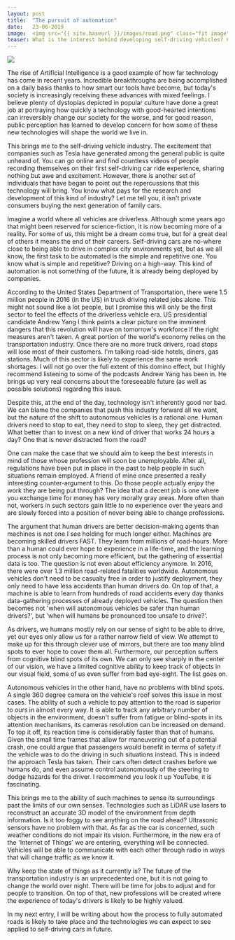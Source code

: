 ```yaml
---
layout: post
title:  "The pursuit of automation"
date:   23-06-2019
image:  <img src="{{ site.baseurl }}/images/road.png" class="fit image">
teaser: What is the interest behind developing self-driving vehicles? Can they ever be better drivers than us humans? How will a transition to autonomous traffic impact our society?
---
```

<img src="{{ site.baseurl }}/images/road.png" class="fit image">

The rise of Artificial Intelligence is a good example of how far technology has come in recent years. Incredible breakthroughs are being accomplished on a daily basis thanks to how smart our tools have become, but today's society is increasingly receiving these advances with mixed feelings. I believe plenty of dystopias depicted in popular culture have done a great job at portraying how quickly a technology with good-hearted intentions can irreversibly change our society for the worse, and for good reason, public perception has learned to develop concern for how some of these new technologies will shape the world we live in. 

This brings me to the self-driving vehicle industry. The excitement that companies such as Tesla have generated among the general public is quite unheard of. You can go online and find countless videos of people recording themselves on their first self-driving car ride experience, sharing nothing but awe and excitement. However, there is another set of individuals that have began to point out the repercussions that this technology will bring. You know what pays for the research and development of this kind of industry? Let me tell you, it isn't private consumers buying the next generation of family cars. 

Imagine a world where all vehicles are driverless. Although some years ago that might been reserved for science-fiction, it is now becoming more of a reality. For some of us, this might be a dream come true, but for a great deal of others it means the end of their careers. Self-driving cars are no-where close to being able to drive in complex city environments yet, but as we all know, the first task to be automated is the simple and repetitive one. You know what is simple and repetitive? Driving on a high-way. This kind of automation is not something of the future, it is already being deployed by companies. 

According to the United States Department of Transportation, there were 1.5 million people in 2016 (in the US) in truck driving related jobs alone. This might not sound like a lot people, but I promise this will only be the first sector to feel the effects of the driverless vehicle era. US presidential candidate Andrew Yang I think paints a clear picture on the imminent dangers that this revolution will have on tomorrow's workforce if the right measures aren't taken. A great portion of the world's economy relies on the transportation industry. Once there are no more truck drivers, road stops will lose most of their customers. I'm talking road-side hotels, diners, gas stations. Much of this sector is likely to experience the same work shortages. I will not go over the full extent of this domino effect, but I highly recommend listening to some of the podcasts Andrew Yang has been in. He brings up very real concerns about the foreseeable future (as well as possible solutions) regarding this issue.

Despite this, at the end of the day, technology isn't inherently good nor bad. We can blame the companies that push this industry forward all we want, but the nature of the shift to autonomous vehicles is a rational one. Human drivers need to stop to eat, they need to stop to sleep, they get distracted. What better than to invest on a new kind of driver that works 24 hours a day? One that is never distracted from the road? 

One can make the case that we should aim to keep the best interests in mind of those whose profession will soon be unemployable. After all, regulations have been put in place in the past to help people in such situations remain employed. A friend of mine once presented a really interesting counter-argument to this. Do those people actually enjoy the work they are being put through? The idea that a decent job is one where you exchange time for money has very morally gray areas. More often than not, workers in such sectors gain little to no experience over the years and are slowly forced into a position of never being able to change professions. 

The argument that human drivers are better decision-making agents than machines is not one I see holding for much longer either. Machines are becoming skilled drivers FAST. They learn from millions of road-hours. More than a human could ever hope to experience in a life-time, and the learning process is not only becoming more efficient, but the gathering of essential data is too. The question is not even about efficiency anymore. In 2016, there were over 1.3 million road-related fatalities worldwide. Autonomous vehicles don't need to be casualty free in order to justify deployment, they only need to have less accidents than human drivers do. On top of that, a machine is able to learn from hundreds of road accidents every day thanks data-gathering processes of already deployed vehicles. The question then becomes not 'when will autonomous vehicles be safer than human drivers?', but 'when will humans be pronounced too unsafe to drive?'.

As drivers, we humans mostly rely on our sense of sight to be able to drive, yet our eyes only allow us for a rather narrow field of view. We attempt to make up for this through clever use of mirrors, but there are too many blind spots to ever hope to cover them all. Furthermore, our perception suffers from cognitive blind spots of its own. We can only see sharply in the center of our vision, we have a limited cognitive ability to keep track of objects in our visual field, some of us even suffer from bad eye-sight. The list goes on. 

Autonomous vehicles in the other hand, have no problems with blind spots. A single 360 degree camera on the vehicle's roof solves this issue in most cases. The ability of such a vehicle to pay attention to the road is superior to ours in almost every way. It is able to track any arbitrary number of objects in the environment, doesn't suffer from fatigue or blind-spots in its attention mechanisms, its cameras resolution can be increased on demand. To top it off, its reaction time is considerably faster than that of humans. Given the small time frames that allow for maneuvering out of a potential crash, one could argue that passengers would benefit in terms of safety if the vehicle was to do the driving in such situations instead. This is indeed the approach Tesla has taken. Their cars often detect crashes before we humans do, and even assume control autonomously of the steering to dodge hazards for the driver. I recommend you look it up YouTube, it is fascinating.

This brings me to the ability of such machines to sense its surroundings past the limits of our own senses. Technologies such as LiDAR use lasers to reconstruct an accurate 3D model of the environment from depth information. Is it too foggy to see anything on the road ahead? Ultrasonic sensors have no problem with that. As far as the car is concerned, such weather conditions do not impair its vision. Furthermore, in the new era of the 'Internet of Things' we are entering, everything will be connected. Vehicles will be able to communicate with each other through radio in ways that will change traffic as we know it.

Why keep the state of things as it currently is? The future of the transportation industry is an unprecedented one, but it is not going to change the world over night. There will be time for jobs to adjust and for people to transition. On top of that, new professions will be created where the experience of today's drivers is likely to be highly valued.

In my next entry, I will be writing about how the process to fully automated roads is likely to take place and the technologies we can expect to see applied to self-driving cars in future.
